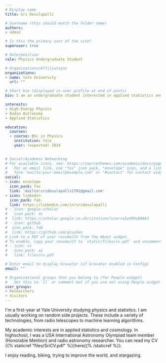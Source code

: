 ```yaml
---
# Display name
title: Sri Devulapalli

# Username (this should match the folder name)
authors:
- admin

# Is this the primary user of the site?
superuser: true

# Role/position
role: Physics Undergraduate Student

# Organizations/Affiliations
organizations:
- name: Yale University
  url: ""

# Short bio (displayed in user profile at end of posts)
bio: I am an undergraduate student interested in applied statistics and cosmology. 

interests:
- High-Energy Physics
- Radio Astronomy 
- Applied Statistics 

education:
  courses:
  - course: BSc in Physics
    institution: Yale
    year: (expected) 2024
  

# Social/Academic Networking
# For available icons, see: https://sourcethemes.com/academic/docs/page-builder/#icons
#   For an email link, use "fas" icon pack, "envelope" icon, and a link in the
#   form "mailto:your-email@example.com" or "#contact" for contact widget.
social:
- icon: envelope
  icon_pack: fas
  link: 'mailto:sridevulapalli2701@gmail.com'
- icon: linkedin
  icon_pack: fab
  link: https://linkedin.com/in/sridevulapalli
# - icon: google-scholar
#   icon_pack: ai
#  link: https://scholar.google.co.uk/citations?user=sIwtMXoAAAAJ
# - icon: github
#  icon_pack: fab
#  link: https://github.com/gcushen
# Link to a PDF of your resume/CV from the About widget.
# To enable, copy your resume/CV to `static/files/cv.pdf` and uncomment the lines below.
# - icon: cv
#   icon_pack: ai
#   link: files/cv.pdf

# Enter email to display Gravatar (if Gravatar enabled in Config)
email: ""

# Organizational groups that you belong to (for People widget)
#   Set this to `[]` or comment out if you are not using People widget.
user_groups:
- Researchers
- Visitors
---
```


I'm a first-year at Yale University studying physics and statistics. I am usually working on random side projects. These include a variety of technologies, from radio telescopes to machine learning algorithms. 

My academic interests are in applied statistics and cosmology. In highschool, I was a USA International Astronomy Olympiad team member (Honorable Mention) and radio astronomy researcher. You can read my CV {{% staticref "files/SriCV.pdf" %}}here{{% /staticref %}}. 

I enjoy reading, biking, trying to improve the world, and stargazing. 
